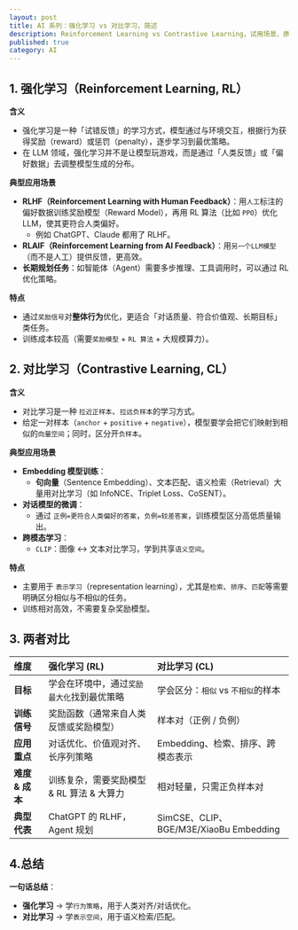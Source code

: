 ```yaml
---
layout: post
title: AI 系列：强化学习 vs 对比学习，简述
description: Reinforcement Learning vs Contrastive Learning，试用场景、原理、差异
published: true
category: AI
---
```




## 1. 强化学习（Reinforcement Learning, RL）

**含义**

* 强化学习是一种「试错反馈」的学习方式，模型通过与环境交互，根据行为获得奖励（reward）或惩罚（penalty），逐步学习到最优策略。
* 在 LLM 领域，强化学习并不是让模型玩游戏，而是通过「人类反馈」或「偏好数据」去调整模型生成的分布。

**典型应用场景**

* **RLHF（Reinforcement Learning with Human Feedback）**：用`人工`标注的偏好数据训练奖励模型（Reward Model），再用 RL 算法（比如 `PPO`）优化 LLM，使其更符合人类偏好。
  * 例如 ChatGPT、Claude 都用了 RLHF。
* **RLAIF（Reinforcement Learning from AI Feedback）**：用`另一个LLM模型`（而不是人工）提供反馈，更高效。
* **长期规划任务**：如智能体（Agent）需要多步推理、工具调用时，可以通过 RL 优化策略。

**特点**

* 通过`奖励信号`对**整体行为**优化，更适合「对话质量、符合价值观、长期目标」类任务。
* 训练成本较高（需要`奖励模型` + `RL 算法` + 大规模算力）。



## 2. 对比学习（Contrastive Learning, CL）

**含义**

* 对比学习是一种 `拉近正样本`、`拉远负样本`的学习方式。
* 给定一对样本（`anchor` + `positive` + `negative`），模型要学会把它们映射到相似的`向量空间`；同时，区分开`负样本`。

**典型应用场景**

* **Embedding 模型训练**：
  * **句向量**（Sentence Embedding）、文本匹配、语义检索（Retrieval）大量用对比学习（如 InfoNCE、Triplet Loss、CoSENT）。
* **对话模型的微调**：
  * 通过 `正例=更符合人类偏好的答案`，`负例=较差答案`，训练模型区分高低质量输出。
* **跨模态学习**：
  * `CLIP`：图像 ↔ 文本对比学习，学到共享`语义空间`。

**特点**

* 主要用于 `表示学习`（representation learning），尤其是`检索`、`排序`、`匹配`等需要明确区分相似与不相似的任务。
* 训练相对高效，不需要复杂奖励模型。


## 3. 两者对比

| 维度          | 强化学习 (RL)                 | 对比学习 (CL)                            |
| :----------- | :------------------------- | :------------------------------------ |
| **目标**      | 学会在环境中，通过`奖励最大化`找到最优策略   | 学会区分：`相似` vs `不相似`的样本          |
| **训练信号**    | 奖励函数（通常来自人类反馈或奖励模型）     | 样本对（正例 / 负例）                   |
| **应用重点**    | 对话优化、价值观对齐、长序列策略          | Embedding、检索、排序、跨模态表示           |
| **难度 & 成本** | 训练复杂，需要奖励模型 & RL 算法 & 大算力 | 相对轻量，只需正负样本对                 |
| **典型代表**    | ChatGPT 的 RLHF，Agent 规划   | SimCSE、CLIP、BGE/M3E/XiaoBu Embedding |


## 4.总结

**一句话总结**：

* **强化学习** → 学`行为策略`，用于人类对齐/对话优化。
* **对比学习** → 学`表示空间`，用于语义检索/匹配。













































[NingG]:    http://ningg.github.io  "NingG"










